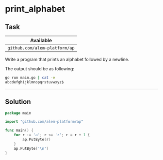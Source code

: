 # print_alphabet

## Task

| Available                     |
| ----------------------------- |
| `github.com/alem-platform/ap` |

Write a program that prints an alphabet followed by a newline.

The output should be as following:

```sh
go run main.go | cat -e
abcdefghijklmnopqrstuvwxyz$
```

---

## Solution

```go
package main

import "github.com/alem-platform/ap"

func main() {
    for r := 'a'; r <= 'z'; r = r + 1 {
        ap.PutByte(r)
    }
    ap.PutByte('\n')
}
```
